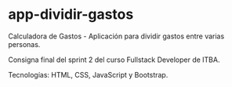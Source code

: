 # app-dividir-gastos

Calculadora de Gastos - Aplicación para dividir gastos entre varias personas.

Consigna final del sprint 2 del curso Fullstack Developer de ITBA.

Tecnologías: HTML, CSS, JavaScript y Bootstrap.
